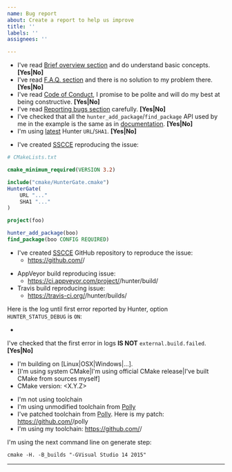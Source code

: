 ```yaml
---
name: Bug report
about: Create a report to help us improve
title: ''
labels: ''
assignees: ''

---
```


* I've read [Brief overview section](https://docs.hunter.sh/en/latest/overview.html) and do understand basic concepts. **[Yes|No]**
* I've read [F.A.Q. section](https://docs.hunter.sh/en/latest/faq.html) and there is no solution to my problem there. **[Yes|No]**
* I've read [Code of Conduct](https://github.com/cpp-pm/hunter/blob/master/.github/CODE_OF_CONDUCT.md), I promise to be polite and will do my best at being constructive. **[Yes|No]**
* I've read [Reporting bugs section](https://docs.hunter.sh/en/latest/contributing.html#reporting-bugs) carefully. **[Yes|No]**
* I've checked that all the `hunter_add_package`/`find_package` API used by me in the example is the same as in [documentation](https://docs.hunter.sh/en/latest/packages.html). **[Yes|No]**
* I'm using [latest](https://github.com/cpp-pm/hunter/releases) Hunter `URL`/`SHA1`. **[Yes|No]**

<!--- If you can reproduce an issue using just one small CMakeLists.txt, paste it here. -->
* I've created [SSCCE](http://www.sscce.org/) reproducing the issue:
```cmake
# CMakeLists.txt

cmake_minimum_required(VERSION 3.2)

include("cmake/HunterGate.cmake")
HunterGate(
    URL "..."
    SHA1 "..."
)

project(foo)

hunter_add_package(boo)
find_package(boo CONFIG REQUIRED)
```

<!--- If it's not just one file and you have to add more CMakeLists.txt or some C++ sources -->
<!--- then it's better to create separate GitHub repo with an example -->
* I've created [SSCCE](http://www.sscce.org/) GitHub repository to reproduce the issue:
  - https://github.com/<username>/<repo>

<!--- Link to CI jobs to reproduce an issue. Optional, but nice to have one. -->
* AppVeyor build reproducing issue:
  - https://ci.appveyor.com/project/<username>/hunter/build/<build-number>
* Travis build reproducing issue:
  - https://travis-ci.org/<username>/hunter/builds/<build-number>

Here is the log until first error reported by Hunter, option `HUNTER_STATUS_DEBUG` is `ON`:
* <link-to-log-file>

<!--- Check this document: https://docs.hunter.sh/en/latest/reference/errors/error.external.build.failed.html -->
<!--- If you got `external.build.failed` -->
I've checked that the first error in logs **IS NOT** `external.build.failed`. **[Yes|No]**

<!--- Info about environment -->
* I'm building on [Linux|OSX|Windows|...].
* [I'm using system CMake|I'm using official CMake release|I've built CMake from sources myself]
* CMake version: <X.Y.Z>

<!--- What toolchain you're using if any -->
* I'm not using toolchain
* I'm using unmodified toolchain <toolchain-name> from [Polly](https://github.com/ruslo/polly)
* I've patched toolchain <toolchain-name> from [Polly](https://github.com/ruslo/polly). Here is my patch: https://github.com/<username>/polly
* I'm using my toolchain: https://github.com/<username>/<repo-with-toolchain>

I'm using the next command line on generate step:
```
cmake -H. -B_builds "-GVisual Studio 14 2015"
```

---
